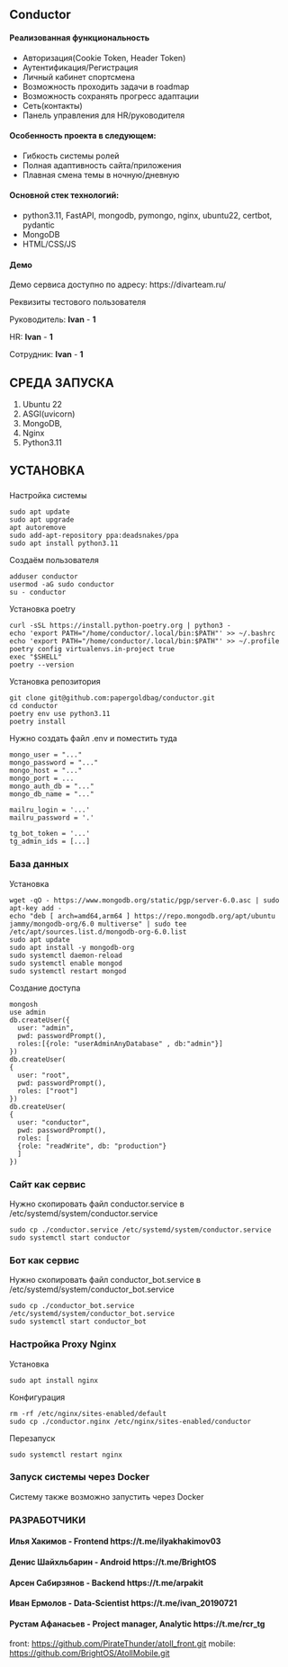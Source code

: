 <h2>Conductor</h2>

<h4>Реализованная функциональность</h4>
<ul>
    <li>Авторизация(Cookie Token, Header Token)</li>
    <li>Аутентификация/Регистрация</li>
    <li>Личный кабинет спортсмена</li>
    <li>Возможность проходить задачи в roadmap</li>
    <li>Возможность сохранять прогресс адаптации</li>
    <li>Сеть(контакты)</li>
    <li>Панель управления для HR/руководителя</li>
</ul>


<h4>Особенность проекта в следующем:</h4>
<ul>
    <li>Гибкость системы ролей</li>
    <li>Полная адаптивность сайта/приложения</li>
    <li>Плавная смена темы в ночную/дневную</li>  
</ul>


<h4>Основной стек технологий:</h4>
<ul>
    <li>python3.11, FastAPI, mongodb, pymongo, nginx, ubuntu22, certbot, pydantic</li>
	<li>MongoDB</li>
	<li>HTML/CSS/JS</li>
 </ul>


<h4>Демо</h4>
<p>Демо сервиса доступно по адресу: https://divarteam.ru/</p>
<p>Реквизиты тестового пользователя</p>
<p>Руководитель: <b>Ivan</b> - <b>1</b></p>
<p>HR: <b>Ivan</b> - <b>1</b></p>
<p>Сотрудник: <b>Ivan</b> - <b>1</b></p>


СРЕДА ЗАПУСКА
------------
1) Ubuntu 22
2) ASGI(uvicorn)
3) MongoDB,
4) Nginx
5) Python3.11


УСТАНОВКА
------------
###
Настройка системы
~~~
sudo apt update
sudo apt upgrade
apt autoremove
sudo add-apt-repository ppa:deadsnakes/ppa
sudo apt install python3.11
~~~
Создаём пользователя
~~~
adduser conductor
usermod -aG sudo conductor
su - conductor
~~~

Установка poetry
~~~
curl -sSL https://install.python-poetry.org | python3 -
echo 'export PATH="/home/conductor/.local/bin:$PATH"' >> ~/.bashrc
echo 'export PATH="/home/conductor/.local/bin:$PATH"' >> ~/.profile
poetry config virtualenvs.in-project true
exec "$SHELL"
poetry --version
~~~

Установка репозитория
~~~
git clone git@github.com:papergoldbag/conductor.git
cd conductor
poetry env use python3.11
poetry install
~~~

Нужно создать файл .env и поместить туда
~~~
mongo_user = "..."
mongo_password = "..."
mongo_host = "..."
mongo_port = ...
mongo_auth_db = "..."
mongo_db_name = "..."

mailru_login = '...'
mailru_password = '.'

tg_bot_token = '...'
tg_admin_ids = [...]
~~~


### База данных
Установка
~~~
wget -qO - https://www.mongodb.org/static/pgp/server-6.0.asc | sudo apt-key add -
echo "deb [ arch=amd64,arm64 ] https://repo.mongodb.org/apt/ubuntu jammy/mongodb-org/6.0 multiverse" | sudo tee /etc/apt/sources.list.d/mongodb-org-6.0.list
sudo apt update
sudo apt install -y mongodb-org
sudo systemctl daemon-reload
sudo systemctl enable mongod
sudo systemctl restart mongod
~~~

Создание доступа
~~~
mongosh
use admin
db.createUser({
  user: "admin",
  pwd: passwordPrompt(),
  roles:[{role: "userAdminAnyDatabase" , db:"admin"}]
})
db.createUser(
{
  user: "root",
  pwd: passwordPrompt(),
  roles: ["root"]
})
db.createUser(
{
  user: "conductor",
  pwd: passwordPrompt(),
  roles: [
  {role: "readWrite", db: "production"}
  ]
})
~~~


### Сайт как сервис
Нужно скопировать файл conductor.service в /etc/systemd/system/conductor.service
~~~
sudo cp ./conductor.service /etc/systemd/system/conductor.service
sudo systemctl start conductor
~~~


### Бот как сервис
Нужно скопировать файл conductor_bot.service в /etc/systemd/system/conductor_bot.service
~~~
sudo cp ./conductor_bot.service /etc/systemd/system/conductor_bot.service
sudo systemctl start conductor_bot
~~~


### Настройка Proxy Nginx
Установка
~~~
sudo apt install nginx
~~~
Конфигурация
~~~
rm -rf /etc/nginx/sites-enabled/default
sudo cp ./conductor.nginx /etc/nginx/sites-enabled/conductor
~~~
Перезапуск
~~~
sudo systemctl restart nginx
~~~


### Запуск системы через Docker
Систему также возможно запустить через Docker


### РАЗРАБОТЧИКИ
<h4>Илья Хакимов - Frontend https://t.me/ilyakhakimov03 </h4>
<h4>Денис Шайхльбарин - Android https://t.me/BrightOS </h4>
<h4>Арсен Сабирзянов - Backend https://t.me/arpakit </h4>
<h4>Иван Ермолов - Data-Scientist https://t.me/ivan_20190721 </h4>
<h4>Рустам Афанасьев - Project manager, Analytic https://t.me/rcr_tg </h4>


front: https://github.com/PirateThunder/atoll_front.git
mobile: https://github.com/BrightOS/AtollMobile.git